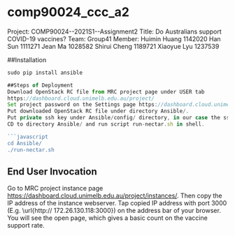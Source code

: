 # comp90024_ccc_a2

Project: COMP90024--2021S1--Assignment2
Title: Do Australians support COVID-19 vaccines?
Team: Group41
Member:
Huimin Huang 1142020
Han Sun 1111271
Jean Ma 1028582
Shirui Cheng 1189721
Xiaoyue Lyu 1237539

##Installation
```javascript
sudo pip install ansible

##Steps of Deployment
Download OpenStack RC file from MRC project page under USER tab
https://dashboard.cloud.unimelb.edu.au/project/
Set project password on the Settings page https://dashboard.cloud.unimelb.edu.au/settings/reset-password/
Put downloaded OpenStack RC file under directory Ansible/.
Put private ssh key under Ansible/config/ directory, in our case the ssh key is general.pem.
CD to directory Ansible/ and run script run-nectar.sh in shell.

```javascript
cd Ansible/
./run-nectar.sh
```

## End User Invocation
Go to MRC project instance page https://dashboard.cloud.unimelb.edu.au/project/instances/.
Then copy the IP address of the instance webserver. Tap copied IP address with port 3000 (E.g. \url{http:// 172.26.130.118:3000}) on the address bar of your browser. You will see the open page, which gives a basic count on the vaccine support rate.
